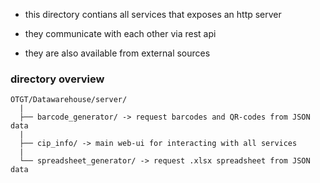 * this directory contians all services that exposes an http server

* they communicate with each other via rest api

* they are also available from external sources

### directory overview

```
OTGT/Datawarehouse/server/
  |
  ├── barcode_generator/ -> request barcodes and QR-codes from JSON data
  |
  ├── cip_info/ -> main web-ui for interacting with all services
  |
  └── spreadsheet_generator/ -> request .xlsx spreadsheet from JSON data
```
